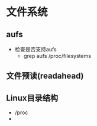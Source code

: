 # 文件系统

## aufs
- 检查是否支持aufs
	- grep aufs /proc/filesystems

## 文件预读(readahead)

## Linux目录结构
- /proc
- 